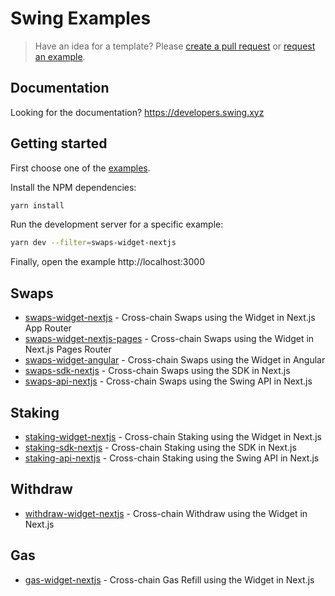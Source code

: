 # Swing Examples

> Have an idea for a template? Please [create a pull request](https://github.com/polkaswitch/examples/pulls) or [request an example](https://github.com/polkaswitch/examples/issues/new).

## Documentation

Looking for the documentation? https://developers.swing.xyz

## Getting started

First choose one of the [examples](./examples).

Install the NPM dependencies:

```bash
yarn install
```

Run the development server for a specific example:

```bash
yarn dev --filter=swaps-widget-nextjs
```

Finally, open the example http://localhost:3000

## Swaps

- [swaps-widget-nextjs](./examples/swaps-widget-nextjs/README.md) - Cross-chain Swaps using the Widget in Next.js App Router
- [swaps-widget-nextjs-pages](./examples/swaps-widget-nextjs-pages/README.md) - Cross-chain Swaps using the Widget in Next.js Pages Router
- [swaps-widget-angular](./examples/swaps-widget-angular/README.md) - Cross-chain Swaps using the Widget in Angular
- [swaps-sdk-nextjs](./examples/swaps-sdk-nextjs/README.md) - Cross-chain Swaps using the SDK in Next.js
- [swaps-api-nextjs](./examples/swaps-api-nextjs/README.md) - Cross-chain Swaps using the Swing API in Next.js

## Staking

- [staking-widget-nextjs](./examples/staking-widget-nextjs/README.md) - Cross-chain Staking using the Widget in Next.js
- [staking-sdk-nextjs](./examples/staking-sdk-nextjs/README.md) - Cross-chain Staking using the SDK in Next.js
- [staking-api-nextjs](./examples/staking-api-nextjs/README.md) - Cross-chain Staking using the Swing API in Next.js

## Withdraw

- [withdraw-widget-nextjs](./examples/withdraw-widget-nextjs/README.md) - Cross-chain Withdraw using the Widget in Next.js

## Gas

- [gas-widget-nextjs](./examples/gas-widget-nextjs/README.md) - Cross-chain Gas Refill using the Widget in Next.js
